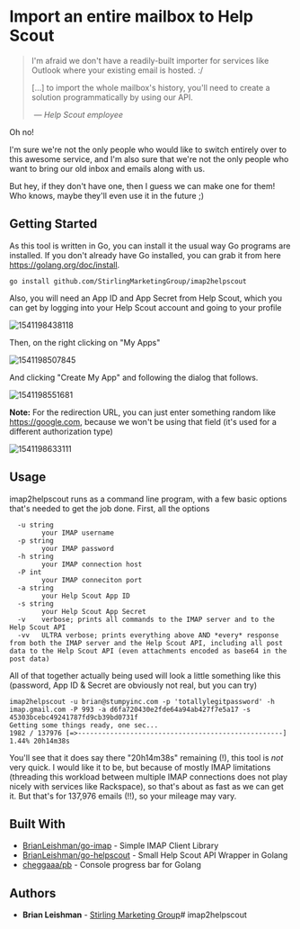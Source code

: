 # Import an entire mailbox to Help Scout

> I'm afraid we don't have a readily-built importer for services like Outlook where your existing email is hosted. :/
>
> [...] to import the whole mailbox's history, you'll need to create a solution programmatically by using our API.
>
> ​	— <cite>Help Scout employee</cite>

Oh no!

I'm sure we're not the only people who would like to switch entirely over to this awesome service, and I'm also sure that we're not the only people who want to bring our old inbox and emails along with us.

But hey, if they don't have one, then I guess we can make one for them! Who knows, maybe they'll even use it in the future ;)

## Getting Started

As this tool is written in Go, you can install it the usual way Go programs are installed. If you don't already have Go installed, you can grab it from here https://golang.org/doc/install.

```shell
go install github.com/StirlingMarketingGroup/imap2helpscout
```

Also, you will need an App ID and App Secret from Help Scout, which you can get by logging into your Help Scout account and going to your profile

![1541198438118](https://d159l1kvshziji.cloudfront.net/i/KSJ/C.jpg)

Then, on the right clicking on "My Apps"

![1541198507845](https://d159l1kvshziji.cloudfront.net/i/KSd/C.jpg)

And clicking "Create My App" and following the dialog that follows.

![1541198551681](https://d159l1kvshziji.cloudfront.net/i/KST/C.jpg)

**Note:** For the redirection URL, you can just enter something random like https://google.com, because we won't be using that field (it's used for a different authorization type)

![1541198633111](https://d159l1kvshziji.cloudfront.net/i/KSn/C.jpg)

## Usage

imap2helpscout runs as a command line program, with a few basic options that's needed to get the job done. First, all the options

```shell
  -u string
        your IMAP username
  -p string
        your IMAP password
  -h string
        your IMAP connection host
  -P int
        your IMAP conneciton port
  -a string
        your Help Scout App ID
  -s string
        your Help Scout App Secret
  -v    verbose; prints all commands to the IMAP server and to the Help Scout API
  -vv	ULTRA verbose; prints everything above AND *every* response from both the IMAP server and the Help Scout API, including all post data to the Help Scout API (even attachments encoded as base64 in the post data)
```

All of that together actually being used will look a little something like this (password, App ID & Secret are obviously not real, but you can try)

```shel
imap2helpscout -u brian@stumpyinc.com -p 'totallylegitpassword' -h imap.gmail.com -P 993 -a d6fa720430e2fde64a94ab427f7e5a17 -s 45303bcebc49241787fd9cb39bd0731f
Getting some things ready, one sec...
1982 / 137976 [=>---------------------------------------------------]   1.44% 20h14m38s
```

You'll see that it does say there "20h14m38s" remaining (!), this tool is *not* very quick. I would like it to be, but because of mostly IMAP limitations (threading this workload between multiple IMAP connections does not play nicely with services like Rackspace), so that's about as fast as we can get it. But that's for 137,976 emails (!!), so your mileage may vary.

## Built With

- [BrianLeishman/go-imap](https://github.com/BrianLeishman/go-imap) - Simple IMAP Client Library
- [BrianLeishman/go-helpscout](https://github.com/BrianLeishman/go-helpscout) - Small Help Scout API Wrapper in Golang
- [cheggaaa/pb](https://github.com/cheggaaa/pb) - Console progress bar for Golang

## Authors

- **Brian Leishman** - [Stirling Marketing Group](https://github.com/StirlingMarketingGroup)# imap2helpscout
